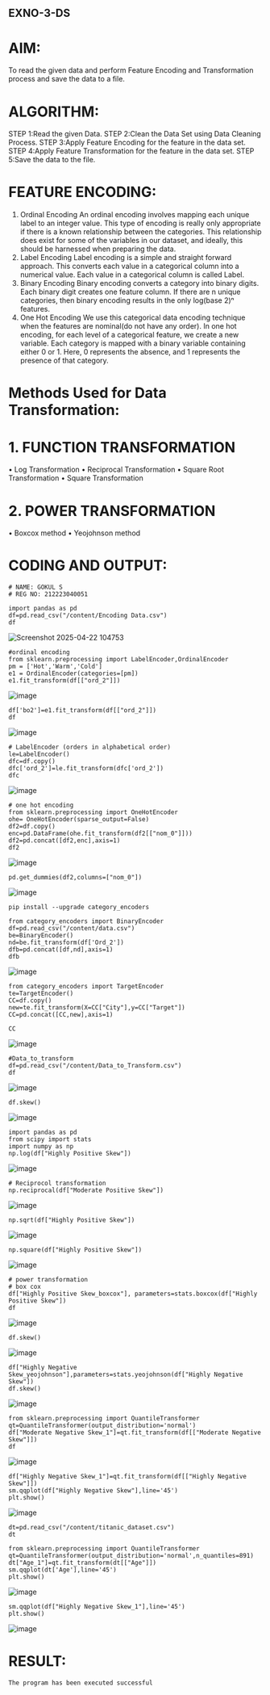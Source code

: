 ## EXNO-3-DS

# AIM:
To read the given data and perform Feature Encoding and Transformation process and save the data to a file.

# ALGORITHM:
STEP 1:Read the given Data.
STEP 2:Clean the Data Set using Data Cleaning Process.
STEP 3:Apply Feature Encoding for the feature in the data set.
STEP 4:Apply Feature Transformation for the feature in the data set.
STEP 5:Save the data to the file.

# FEATURE ENCODING:
1. Ordinal Encoding
An ordinal encoding involves mapping each unique label to an integer value. This type of encoding is really only appropriate if there is a known relationship between the categories. This relationship does exist for some of the variables in our dataset, and ideally, this should be harnessed when preparing the data.
2. Label Encoding
Label encoding is a simple and straight forward approach. This converts each value in a categorical column into a numerical value. Each value in a categorical column is called Label.
3. Binary Encoding
Binary encoding converts a category into binary digits. Each binary digit creates one feature column. If there are n unique categories, then binary encoding results in the only log(base 2)ⁿ features.
4. One Hot Encoding
We use this categorical data encoding technique when the features are nominal(do not have any order). In one hot encoding, for each level of a categorical feature, we create a new variable. Each category is mapped with a binary variable containing either 0 or 1. Here, 0 represents the absence, and 1 represents the presence of that category.

# Methods Used for Data Transformation:
  # 1. FUNCTION TRANSFORMATION
• Log Transformation
• Reciprocal Transformation
• Square Root Transformation
• Square Transformation
  # 2. POWER TRANSFORMATION
• Boxcox method
• Yeojohnson method

# CODING AND OUTPUT:

```
# NAME: GOKUL S
# REG NO: 212223040051

import pandas as pd
df=pd.read_csv("/content/Encoding Data.csv")
df
```
![Screenshot 2025-04-22 104753](https://github.com/user-attachments/assets/cc1374ab-17d0-46e5-aa08-24f79ba273f7)
```
#ordinal encoding
from sklearn.preprocessing import LabelEncoder,OrdinalEncoder
pm = ['Hot','Warm','Cold']
e1 = OrdinalEncoder(categories=[pm])
e1.fit_transform(df[["ord_2"]])
```
![image](https://github.com/user-attachments/assets/c68b963c-9a06-4d97-ae6b-4842b7715597)
```
df['bo2']=e1.fit_transform(df[["ord_2"]])
df
```
![image](https://github.com/user-attachments/assets/304c2f99-0b88-4393-979a-400f1c4c97f5)
```
# LabelEncoder (orders in alphabetical order)
le=LabelEncoder()
dfc=df.copy()
dfc['ord_2']=le.fit_transform(dfc['ord_2'])
dfc
```
![image](https://github.com/user-attachments/assets/a54949b6-d9b8-40b6-9f3c-718f5b0083c2)

```
# one hot encoding
from sklearn.preprocessing import OneHotEncoder
ohe= OneHotEncoder(sparse_output=False)
df2=df.copy()
enc=pd.DataFrame(ohe.fit_transform(df2[["nom_0"]]))
df2=pd.concat([df2,enc],axis=1)
df2
```
![image](https://github.com/user-attachments/assets/418d8474-ec0c-4e71-a758-ff0cd1b4b353)
```
pd.get_dummies(df2,columns=["nom_0"])
```
![image](https://github.com/user-attachments/assets/f5a8e082-8ba1-42ba-8a6a-a30e4269ad2d)
```
pip install --upgrade category_encoders
```
```
from category_encoders import BinaryEncoder
df=pd.read_csv("/content/data.csv")
be=BinaryEncoder()
nd=be.fit_transform(df['Ord_2'])
dfb=pd.concat([df,nd],axis=1)
dfb
```
![image](https://github.com/user-attachments/assets/e9817fd7-97e6-4881-a9f0-65d3f159e023)
```
from category_encoders import TargetEncoder
te=TargetEncoder()
CC=df.copy()
new=te.fit_transform(X=CC["City"],y=CC["Target"])
CC=pd.concat([CC,new],axis=1)

CC
```
![image](https://github.com/user-attachments/assets/c93732f5-fb5d-4dd7-9b30-108403095143)

```
#Data_to_transform
df=pd.read_csv("/content/Data_to_Transform.csv")
df
```
![image](https://github.com/user-attachments/assets/53a6c268-52be-4a33-aa7b-cb3789e1c810)
```
df.skew()
```
![image](https://github.com/user-attachments/assets/a0c8c2ac-4c18-4581-9dae-31ea94fec5ed)
```
import pandas as pd
from scipy import stats
import numpy as np
np.log(df["Highly Positive Skew"])
```
![image](https://github.com/user-attachments/assets/2aa83465-f5f5-430d-a1da-2eab2447c4f1)
```
# Reciprocol transformation
np.reciprocal(df["Moderate Positive Skew"])
```
![image](https://github.com/user-attachments/assets/533895b7-919a-40e4-b8b7-f93f93ea5267)
```
np.sqrt(df["Highly Positive Skew"])
```
![image](https://github.com/user-attachments/assets/a92b4a00-d56d-437c-9dae-f7149d9d6889)

```
np.square(df["Highly Positive Skew"])
```
![image](https://github.com/user-attachments/assets/0afc47db-8eb0-420d-8951-4a4cbcc92a98)

```
# power transformation
# box cox
df["Highly Positive Skew_boxcox"], parameters=stats.boxcox(df["Highly Positive Skew"])
df
```
![image](https://github.com/user-attachments/assets/966ac1bb-c272-4a68-b1f8-64093aeb2716)

```
df.skew()
```
![image](https://github.com/user-attachments/assets/6d6dcd44-2797-471f-b45b-eb07a055fbcb)

```
df["Highly Negative Skew_yeojohnson"],parameters=stats.yeojohnson(df["Highly Negative Skew"])
df.skew()
```
![image](https://github.com/user-attachments/assets/2c67310e-be7a-4bd8-a9ce-45931f80fbc8)

```
from sklearn.preprocessing import QuantileTransformer
qt=QuantileTransformer(output_distribution='normal')
df["Moderate Negative Skew_1"]=qt.fit_transform(df[["Moderate Negative Skew"]])
df
```
![image](https://github.com/user-attachments/assets/5172e29c-9db4-4e86-8a7d-a225333bad01)

```
df["Highly Negative Skew_1"]=qt.fit_transform(df[["Highly Negative Skew"]])
sm.qqplot(df["Highly Negative Skew"],line='45')
plt.show()
```
![image](https://github.com/user-attachments/assets/a0194bae-eee2-46c2-8dd1-db952f42aa49)

```
dt=pd.read_csv("/content/titanic_dataset.csv")
dt
```
```
from sklearn.preprocessing import QuantileTransformer
qt=QuantileTransformer(output_distribution='normal',n_quantiles=891)
dt["Age_1"]=qt.fit_transform(dt[["Age"]])
sm.qqplot(dt['Age'],line='45')
plt.show()
```
![image](https://github.com/user-attachments/assets/5e96226d-747b-4f61-8cda-ea8c547a246e)

```
sm.qqplot(df["Highly Negative Skew_1"],line='45')
plt.show()
```
![image](https://github.com/user-attachments/assets/07378e20-1008-44e4-a4bd-e47bd8421dcb)


# RESULT:
    The program has been executed successful

       
